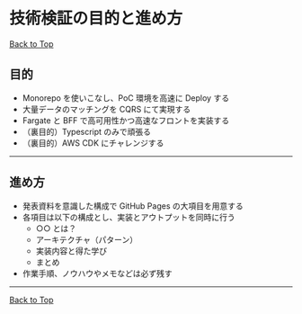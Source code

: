 # 技術検証の目的と進め方

[Back to Top](./index.md)

## 目的

- Monorepo を使いこなし、PoC 環境を高速に Deploy する
- 大量データのマッチングを CQRS にて実現する
- Fargate と BFF で高可用性かつ高速なフロントを実装する
- （裏目的）Typescript のみで頑張る
- （裏目的）AWS CDK にチャレンジする

---

## 進め方

- 発表資料を意識した構成で GitHub Pages の大項目を用意する
- 各項目は以下の構成とし、実装とアウトプットを同時に行う
  - ○○ とは？
  - アーキテクチャ（パターン）
  - 実装内容と得た学び
  - まとめ
- 作業手順、ノウハウやメモなどは必ず残す

---

[Back to Top](./index.md)
